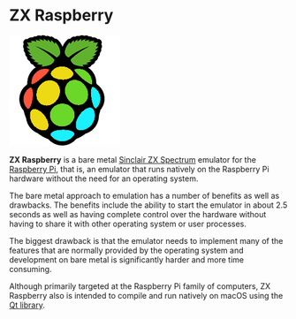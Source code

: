 # ZX Raspberry

![ZX Raspeberry Logo](docs/assets/img/zx_raspberry_green_200x200.png)

**ZX Raspberry** is a bare metal [Sinclair ZX Spectrum](https://en.wikipedia.org/wiki/ZX_Spectrum) emulator for the [Raspberry Pi](https://www.raspberrypi.org), that is, an emulator that runs natively on the Raspberry Pi hardware without the need for an operating system.

The bare metal approach to emulation has a number of benefits as well as drawbacks.  The benefits include the ability to start the emulator in about 2.5 seconds as well as having complete control over the hardware without having to share it with other operating system or user processes.

The biggest drawback is that the emulator needs to implement many of the features that are normally provided by the operating system and development on bare metal is significantly harder and more time consuming.

Although primarily targeted at the Raspberry Pi family of computers, ZX Raspberry also is intended to compile and run natively on macOS using the [Qt library](https://www.qt.io).

